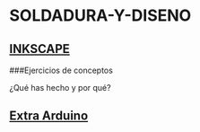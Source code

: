 # SOLDADURA-Y-DISENO
## [INKSCAPE](https://github.com/chenbangwei/SOLDADURA-Y-DISENO/blob/main/INKSCAPE.md)

###Ejercicios de conceptos

¿Qué has hecho y por qué?

## [Extra Arduino](https://github.com/chenbangwei/SOLDADURA-Y-DISENO/blob/main/Extra%20Arduino.md)
